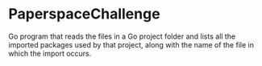 # PaperspaceChallenge
Go program that reads the files in a Go project folder and lists all the imported packages used by that project, along with the name of the file in which the import occurs. 
